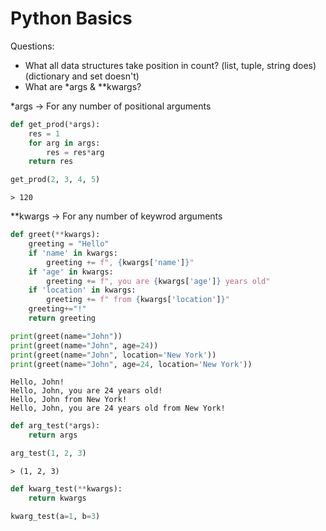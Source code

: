 # Python Basics

Questions:
* What all data structures take position in count? (list, tuple, string does) (dictionary and set doesn't)
* What are *args & **kwargs?


*args -> For any number of positional arguments
```py
def get_prod(*args):
    res = 1
    for arg in args:
        res = res*arg
    return res

get_prod(2, 3, 4, 5)
```
    > 120

**kwargs -> For any number of keywrod arguments

```py
def greet(**kwargs):
    greeting = "Hello"
    if 'name' in kwargs:
        greeting += f", {kwargs['name']}"
    if 'age' in kwargs:
        greeting += f", you are {kwargs['age']} years old"
    if 'location' in kwargs:
        greeting += f" from {kwargs['location']}"
    greeting+="!"
    return greeting

print(greet(name="John"))
print(greet(name="John", age=24))
print(greet(name="John", location='New York'))
print(greet(name="John", age=24, location='New York'))
```
    Hello, John!
    Hello, John, you are 24 years old!
    Hello, John from New York!
    Hello, John, you are 24 years old from New York!

```py
def arg_test(*args):
    return args

arg_test(1, 2, 3)
```
    > (1, 2, 3)


```py
def kwarg_test(**kwargs):
    return kwargs

kwarg_test(a=1, b=3)
```